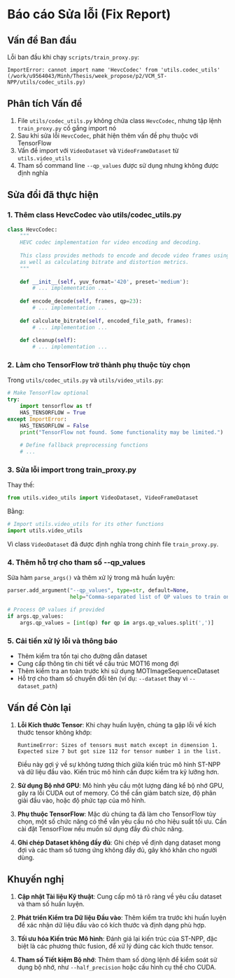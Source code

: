 # Báo cáo Sửa lỗi (Fix Report)

## Vấn đề Ban đầu
Lỗi ban đầu khi chạy `scripts/train_proxy.py`:
```
ImportError: cannot import name 'HevcCodec' from 'utils.codec_utils' (/work/u9564043/Minh/Thesis/week_propose/p2/VCM_ST-NPP/utils/codec_utils.py)
```

## Phân tích Vấn đề
1. File `utils/codec_utils.py` không chứa class `HevcCodec`, nhưng tập lệnh `train_proxy.py` cố gắng import nó
2. Sau khi sửa lỗi `HevcCodec`, phát hiện thêm vấn đề phụ thuộc với TensorFlow
3. Vấn đề import với `VideoDataset` và `VideoFrameDataset` từ `utils.video_utils`
4. Tham số command line `--qp_values` được sử dụng nhưng không được định nghĩa

## Sửa đổi đã thực hiện
### 1. Thêm class HevcCodec vào utils/codec_utils.py
```python
class HevcCodec:
    """
    HEVC codec implementation for video encoding and decoding.
    
    This class provides methods to encode and decode video frames using the HEVC codec,
    as well as calculating bitrate and distortion metrics.
    """
    
    def __init__(self, yuv_format='420', preset='medium'):
        # ... implementation ...
    
    def encode_decode(self, frames, qp=23):
        # ... implementation ...
    
    def calculate_bitrate(self, encoded_file_path, frames):
        # ... implementation ...
    
    def cleanup(self):
        # ... implementation ...
```

### 2. Làm cho TensorFlow trở thành phụ thuộc tùy chọn
Trong `utils/codec_utils.py` và `utils/video_utils.py`:
```python
# Make TensorFlow optional
try:
    import tensorflow as tf
    HAS_TENSORFLOW = True
except ImportError:
    HAS_TENSORFLOW = False
    print("TensorFlow not found. Some functionality may be limited.")
    
    # Define fallback preprocessing functions
    # ...
```

### 3. Sửa lỗi import trong train_proxy.py
Thay thế:
```python
from utils.video_utils import VideoDataset, VideoFrameDataset
```
Bằng:
```python
# Import utils.video_utils for its other functions
import utils.video_utils
```

Vì class `VideoDataset` đã được định nghĩa trong chính file `train_proxy.py`.

### 4. Thêm hỗ trợ cho tham số --qp_values
Sửa hàm `parse_args()` và thêm xử lý trong mã huấn luyện:
```python
parser.add_argument("--qp_values", type=str, default=None,
                    help="Comma-separated list of QP values to train on (e.g., '22,27,32,37')")

# Process QP values if provided
if args.qp_values:
    args.qp_values = [int(qp) for qp in args.qp_values.split(',')]
```

### 5. Cải tiến xử lý lỗi và thông báo
- Thêm kiểm tra tồn tại cho đường dẫn dataset
- Cung cấp thông tin chi tiết về cấu trúc MOT16 mong đợi
- Thêm kiểm tra an toàn trước khi sử dụng MOTImageSequenceDataset
- Hỗ trợ cho tham số chuyển đổi tên (ví dụ: `--dataset` thay vì `--dataset_path`)

## Vấn đề Còn lại
1. **Lỗi Kích thước Tensor**: Khi chạy huấn luyện, chúng ta gặp lỗi về kích thước tensor không khớp:
   ```
   RuntimeError: Sizes of tensors must match except in dimension 1. Expected size 7 but got size 112 for tensor number 1 in the list.
   ```
   Điều này gợi ý về sự không tương thích giữa kiến trúc mô hình ST-NPP và dữ liệu đầu vào. Kiến trúc mô hình cần được kiểm tra kỹ lưỡng hơn.

2. **Sử dụng Bộ nhớ GPU**: Mô hình yêu cầu một lượng đáng kể bộ nhớ GPU, gây ra lỗi CUDA out of memory. Có thể cần giảm batch size, độ phân giải đầu vào, hoặc độ phức tạp của mô hình.

3. **Phụ thuộc TensorFlow**: Mặc dù chúng ta đã làm cho TensorFlow tùy chọn, một số chức năng có thể vẫn yêu cầu nó cho hiệu suất tối ưu. Cần cài đặt TensorFlow nếu muốn sử dụng đầy đủ chức năng.

4. **Ghi chép Dataset không đầy đủ**: Ghi chép về định dạng dataset mong đợi và các tham số tương ứng không đầy đủ, gây khó khăn cho người dùng.

## Khuyến nghị

1. **Cập nhật Tài liệu Kỹ thuật**: Cung cấp mô tả rõ ràng về yêu cầu dataset và tham số huấn luyện.

2. **Phát triển Kiểm tra Dữ liệu Đầu vào**: Thêm kiểm tra trước khi huấn luyện để xác nhận dữ liệu đầu vào có kích thước và định dạng phù hợp.

3. **Tối ưu hóa Kiến trúc Mô hình**: Đánh giá lại kiến trúc của ST-NPP, đặc biệt là các phương thức fusion, để xử lý đúng các kích thước tensor.

4. **Tham số Tiết kiệm Bộ nhớ**: Thêm tham số dòng lệnh để kiểm soát sử dụng bộ nhớ, như `--half_precision` hoặc cấu hình cụ thể cho CUDA. 